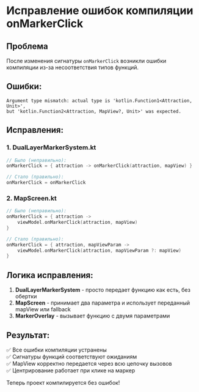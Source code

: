 # Исправление ошибок компиляции onMarkerClick

## Проблема
После изменения сигнатуры `onMarkerClick` возникли ошибки компиляции из-за несоответствия типов функций.

## Ошибки:
```
Argument type mismatch: actual type is 'kotlin.Function1<Attraction, Unit>', 
but 'kotlin.Function2<Attraction, MapView?, Unit>' was expected.
```

## Исправления:

### 1. DualLayerMarkerSystem.kt
```kotlin
// Было (неправильно):
onMarkerClick = { attraction -> onMarkerClick(attraction, mapView) }

// Стало (правильно):
onMarkerClick = onMarkerClick
```

### 2. MapScreen.kt
```kotlin
// Было (неправильно):
onMarkerClick = { attraction ->
    viewModel.onMarkerClick(attraction, mapView)
}

// Стало (правильно):
onMarkerClick = { attraction, mapViewParam ->
    viewModel.onMarkerClick(attraction, mapViewParam ?: mapView)
}
```

## Логика исправления:

1. **DualLayerMarkerSystem** - просто передает функцию как есть, без обертки
2. **MapScreen** - принимает два параметра и использует переданный mapView или fallback
3. **MarkerOverlay** - вызывает функцию с двумя параметрами

## Результат:
✅ Все ошибки компиляции устранены  
✅ Сигнатуры функций соответствуют ожиданиям  
✅ MapView корректно передается через всю цепочку вызовов  
✅ Центрирование работает при клике на маркер  

Теперь проект компилируется без ошибок!
